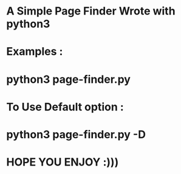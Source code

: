 #
#
#         A Simple Page Finder Wrote with python3
#         Examples :
#                 python3 page-finder.py <url> <the location of dork you want to use Like : Dork.txt >
#         To Use Default option :
#                 python3 page-finder.py <url> -D
#
#
#
#
#
#
#
#                                 HOPE YOU ENJOY :)))
